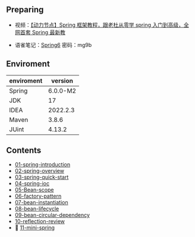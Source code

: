 ## Preparing

- 视频：[【动力节点】Spring 框架教程，跟老杜从零学 spring 入门到高级，全网首套 Spring 最新教](https://www.bilibili.com/video/BV1Ft4y1g7Fb?p=2&vd_source=f25f3aff6cb51f0344e3819804d8f007)

- 语雀笔记：[Spring6](https://www.yuque.com/docs/share/866abad4-7106-45e7-afcd-245a733b073f?#《Spring6》) 密码：mg9b

## Enviroment

| enviroment | version  |
| :--------- | -------- |
| Spring     | 6.0.0-M2 |
| JDK        | 17       |
| IDEA       | 2022.2.3 |
| Maven      | 3.8.6    |
| JUint      | 4.13.2   |

## Contents

- [01-spring-introduction](https://github.com/codermartinn/spring-study-notes/blob/main/notes/01-spring-introduction.md)
- [02-spring-overview](https://github.com/codermartinn/spring-study-notes/blob/main/notes/02-spring-overview.md)
- [03-spring-quick-start](https://github.com/codermartinn/spring-study-notes/blob/main/notes/03-spring-quick-start.md)
- [04-spring-ioc](https://github.com/codermartinn/spring-study-notes/blob/main/notes/04-spring-ioc.md)
- [05-Bean-scope](https://github.com/codermartinn/spring-study-notes/blob/main/notes/05-Bean-scope.md)
- [06-factory-pattern](https://github.com/codermartinn/spring-study-notes/blob/main/notes/06-factory-pattern.md)
- [07-bean-instantiation](https://github.com/codermartinn/spring-study-notes/blob/main/notes/07-bean-instantiation.md)
- [08-bean-lifecycle](https://github.com/codermartinn/spring-study-notes/blob/main/notes/08-bean-lifecycle.md)
- [09-bean-circular-dependency](https://github.com/codermartinn/spring-study-notes/blob/main/notes/09-bean-circular-dependency.md)
- [10-reflection-review](https://github.com/codermartinn/spring-study-notes/blob/main/notes/10-reflection-review.md)
- 📝 [11-mini-spring](https://github.com/codermartinn/spring-study-notes/blob/main/notes/11-mini-spring.md)
